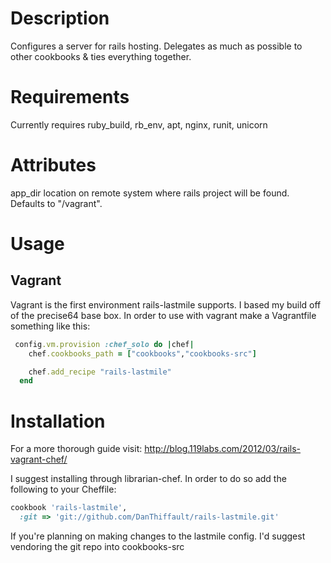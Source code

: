 Description
===========
Configures a server for rails hosting. Delegates as much as possible to
other cookbooks & ties everything together.

Requirements
============
Currently requires ruby_build, rb_env, apt, nginx, runit, unicorn

Attributes
==========
app_dir location on remote system where rails project will be found.
Defaults to "/vagrant".

Usage
=====

Vagrant
-------
Vagrant is the first environment rails-lastmile supports. I based my
build off of the precise64 base box. In order to use with vagrant make a
Vagrantfile something like this:

```ruby
 config.vm.provision :chef_solo do |chef|
    chef.cookbooks_path = ["cookbooks","cookbooks-src"]

    chef.add_recipe "rails-lastmile"
  end
```

Installation
============
For a more thorough guide visit:
http://blog.119labs.com/2012/03/rails-vagrant-chef/ 

I suggest installing through librarian-chef.  In order to do so add the
following to your Cheffile:

```ruby
cookbook 'rails-lastmile',
  :git => 'git://github.com/DanThiffault/rails-lastmile.git'
```

If you're planning on making changes to the lastmile config. I'd suggest
vendoring the git repo into cookbooks-src


